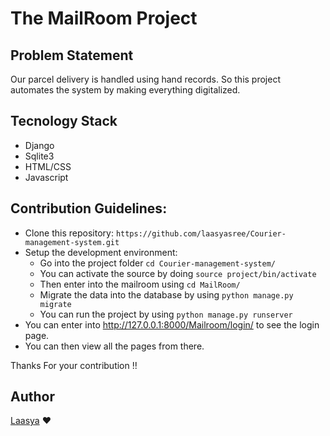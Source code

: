 # The MailRoom Project


## Problem Statement
Our parcel delivery is handled using hand records. So this project automates the system by making everything digitalized.



## Tecnology Stack
* Django
* Sqlite3
* HTML/CSS
* Javascript

## Contribution Guidelines:

- Clone this repository:  ```https://github.com/laasyasree/Courier-management-system.git```
- Setup the development environment:
  - Go into the project folder ```cd Courier-management-system/```
  - You can activate the source by doing ```source project/bin/activate```
  - Then enter into the mailroom using ```cd MailRoom/```
  - Migrate the data into the database by using ```python manage.py migrate```
  - You can run the project by using ```python manage.py runserver```
 - You can enter into http://127.0.0.1:8000/Mailroom/login/ to see the login page.
 - You can then view all the pages from there.
 
 Thanks For your contribution !!

## Author
[Laasya](https://github.com/laasyasree) ❤
